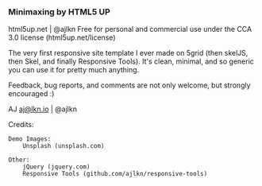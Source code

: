 ### Minimaxing by HTML5 UP
html5up.net | @ajlkn
Free for personal and commercial use under the CCA 3.0 license (html5up.net/license)


The very first responsive site template I ever made on 5grid (then skelJS, then Skel,
and finally Responsive Tools). It's clean, minimal, and so generic you can use it for
pretty much anything.

Feedback, bug reports, and comments are not only welcome, but strongly encouraged :)

AJ
aj@lkn.io | @ajlkn


Credits:

	Demo Images:
		Unsplash (unsplash.com)

	Other:
		jQuery (jquery.com)
		Responsive Tools (github.com/ajlkn/responsive-tools)